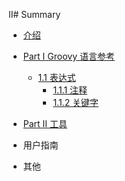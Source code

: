 II# Summary

* [介绍](README.md)
* [Part I Groovy 语言参考](chapter1/README.md)
   * [1.1 表达式](chapter1/1.1_syntax/README.md)
       * [1.1.1 注释](chapter1/1.1_syntax/1.1.1_comments.md)
       * [1.1.2 关键字](chapter1/1.1_syntax/1.1.2_keywords.md)
* [Part II 工具](chapter2/README.md)
   
* 用户指南
* 其他

